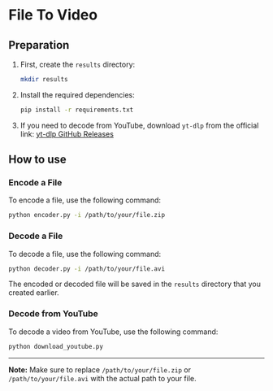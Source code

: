 

# File To Video

## Preparation

1. First, create the `results` directory:
   ```bash
   mkdir results
   ```

2. Install the required dependencies:
   ```bash
   pip install -r requirements.txt
   ```

3. If you need to decode from YouTube, download `yt-dlp` from the official link:
   [yt-dlp GitHub Releases](https://github.com/yt-dlp/yt-dlp?tab=readme-ov-file#release-files)

## How to use

### Encode a File
To encode a file, use the following command:
```bash
python encoder.py -i /path/to/your/file.zip
```

### Decode a File
To decode a file, use the following command:
```bash
python decoder.py -i /path/to/your/file.avi
```

The encoded or decoded file will be saved in the `results` directory that you created earlier.

### Decode from YouTube
To decode a video from YouTube, use the following command:
```bash
python download_youtube.py
```

---

**Note:** Make sure to replace `/path/to/your/file.zip` or `/path/to/your/file.avi` with the actual path to your file.

